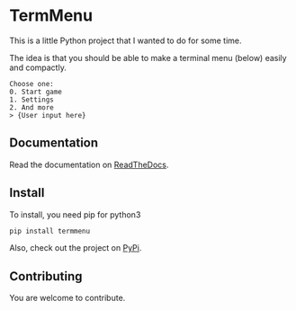 # TermMenu

This is a little Python project that I wanted to do for some time.

The idea is that you should be able to make a terminal menu (below) easily and compactly.

```text
Choose one:
0. Start game
1. Settings
2. And more
> {User input here}
```

## Documentation

Read the documentation on [ReadTheDocs](https://pytermmenu.readthedocs.io/en/latest/index.html).

## Install

To install, you need pip for python3

```sh
pip install termmenu
```

Also, check out the project on [PyPi](https://pypi.org/project/termmenu/).

## Contributing

You are welcome to contribute.